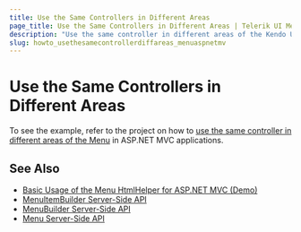 ```yaml
---
title: Use the Same Controllers in Different Areas
page_title: Use the Same Controllers in Different Areas | Telerik UI Menu HtmlHelper for ASP.NET MVC
description: "Use the same controller in different areas of the Kendo UI Menu in ASP.NET MVC applications."
slug: howto_usethesamecontrollerdiffareas_menuaspnetmv
---
```


# Use the Same Controllers in Different Areas

To see the example, refer to the project on how to [use the same controller in different areas of the Menu](https://github.com/telerik/ui-for-aspnet-mvc-examples/tree/master/menu/same-controllers-in-different-areas) in ASP.NET MVC applications.

## See Also

* [Basic Usage of the Menu HtmlHelper for ASP.NET MVC (Demo)](https://demos.telerik.com/aspnet-mvc/menu)
* [MenuItemBuilder Server-Side API](http://docs.telerik.com/aspnet-mvc/api/Kendo.Mvc.UI.Fluent/MenuItemBuilder)
* [MenuBuilder Server-Side API](http://docs.telerik.com/aspnet-mvc/api/Kendo.Mvc.UI.Fluent/MenuBuilder)
* [Menu Server-Side API](/api/menu)
